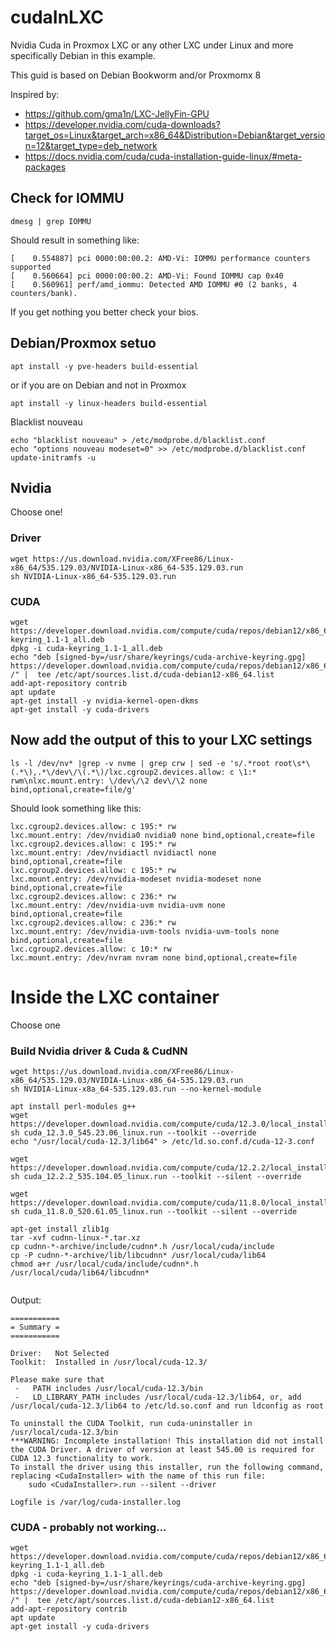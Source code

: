 # cudaInLXC
Nvidia Cuda in Proxmox LXC or any other LXC under Linux and more specifically Debian in this example.

This guid is based on Debian Bookworm and/or Proxmomx 8

Inspired by: 
* https://github.com/gma1n/LXC-JellyFin-GPU
* https://developer.nvidia.com/cuda-downloads?target_os=Linux&target_arch=x86_64&Distribution=Debian&target_version=12&target_type=deb_network
* https://docs.nvidia.com/cuda/cuda-installation-guide-linux/#meta-packages

## Check for IOMMU
```
dmesg | grep IOMMU
```
Should result in something like:
```
[    0.554887] pci 0000:00:00.2: AMD-Vi: IOMMU performance counters supported
[    0.560664] pci 0000:00:00.2: AMD-Vi: Found IOMMU cap 0x40
[    0.560961] perf/amd_iommu: Detected AMD IOMMU #0 (2 banks, 4 counters/bank).
```
If you get nothing you better check your bios.

## Debian/Proxmox setuo
```
apt install -y pve-headers build-essential
```
or if you are on Debian and not in Proxmox
```
apt install -y linux-headers build-essential
```

Blacklist nouveau
```
echo "blacklist nouveau" > /etc/modprobe.d/blacklist.conf
echo "options nouveau modeset=0" >> /etc/modprobe.d/blacklist.conf
update-initramfs -u
```

## Nvidia 
Choose one!
### Driver
```
wget https://us.download.nvidia.com/XFree86/Linux-x86_64/535.129.03/NVIDIA-Linux-x86_64-535.129.03.run
sh NVIDIA-Linux-x86_64-535.129.03.run
```

### CUDA
```
wget https://developer.download.nvidia.com/compute/cuda/repos/debian12/x86_64/cuda-keyring_1.1-1_all.deb
dpkg -i cuda-keyring_1.1-1_all.deb
echo "deb [signed-by=/usr/share/keyrings/cuda-archive-keyring.gpg] https://developer.download.nvidia.com/compute/cuda/repos/debian12/x86_64/ /" |  tee /etc/apt/sources.list.d/cuda-debian12-x86_64.list
add-apt-repository contrib
apt update
apt-get install -y nvidia-kernel-open-dkms
apt-get install -y cuda-drivers
```

## Now add the output of this to your LXC settings
```
ls -l /dev/nv* |grep -v nvme | grep crw | sed -e 's/.*root root\s*\(.*\),.*\/dev\/\(.*\)/lxc.cgroup2.devices.allow: c \1:* rwm\nlxc.mount.entry: \/dev\/\2 dev\/\2 none bind,optional,create=file/g'
```
Should look something like this:
```
lxc.cgroup2.devices.allow: c 195:* rw
lxc.mount.entry: /dev/nvidia0 nvidia0 none bind,optional,create=file
lxc.cgroup2.devices.allow: c 195:* rw
lxc.mount.entry: /dev/nvidiactl nvidiactl none bind,optional,create=file
lxc.cgroup2.devices.allow: c 195:* rw
lxc.mount.entry: /dev/nvidia-modeset nvidia-modeset none bind,optional,create=file
lxc.cgroup2.devices.allow: c 236:* rw
lxc.mount.entry: /dev/nvidia-uvm nvidia-uvm none bind,optional,create=file
lxc.cgroup2.devices.allow: c 236:* rw
lxc.mount.entry: /dev/nvidia-uvm-tools nvidia-uvm-tools none bind,optional,create=file
lxc.cgroup2.devices.allow: c 10:* rw
lxc.mount.entry: /dev/nvram nvram none bind,optional,create=file
```

# Inside the LXC container
Choose one

### Build Nvidia driver & Cuda & CudNN
```
wget https://us.download.nvidia.com/XFree86/Linux-x86_64/535.129.03/NVIDIA-Linux-x86_64-535.129.03.run
sh NVIDIA-Linux-x8a_64-535.129.03.run --no-kernel-module

apt install perl-modules g++
wget https://developer.download.nvidia.com/compute/cuda/12.3.0/local_installers/cuda_12.3.0_545.23.06_linux.run
sh cuda_12.3.0_545.23.06_linux.run --toolkit --override
echo "/usr/local/cuda-12.3/lib64" > /etc/ld.so.conf.d/cuda-12-3.conf

wget https://developer.download.nvidia.com/compute/cuda/12.2.2/local_installers/cuda_12.2.2_535.104.05_linux.run
sh cuda_12.2.2_535.104.05_linux.run --toolkit --silent --override

wget https://developer.download.nvidia.com/compute/cuda/11.8.0/local_installers/cuda_11.8.0_520.61.05_linux.run
sh cuda_11.8.0_520.61.05_linux.run --toolkit --silent --override

apt-get install zlib1g
tar -xvf cudnn-linux-*.tar.xz
cp cudnn-*-archive/include/cudnn*.h /usr/local/cuda/include
cp -P cudnn-*-archive/lib/libcudnn* /usr/local/cuda/lib64
chmod a+r /usr/local/cuda/include/cudnn*.h /usr/local/cuda/lib64/libcudnn*


```

Output:
```
===========
= Summary =
===========

Driver:   Not Selected
Toolkit:  Installed in /usr/local/cuda-12.3/

Please make sure that
 -   PATH includes /usr/local/cuda-12.3/bin
 -   LD_LIBRARY_PATH includes /usr/local/cuda-12.3/lib64, or, add /usr/local/cuda-12.3/lib64 to /etc/ld.so.conf and run ldconfig as root

To uninstall the CUDA Toolkit, run cuda-uninstaller in /usr/local/cuda-12.3/bin
***WARNING: Incomplete installation! This installation did not install the CUDA Driver. A driver of version at least 545.00 is required for CUDA 12.3 functionality to work.
To install the driver using this installer, run the following command, replacing <CudaInstaller> with the name of this run file:
    sudo <CudaInstaller>.run --silent --driver

Logfile is /var/log/cuda-installer.log
```


### CUDA - probably not working...
```
wget https://developer.download.nvidia.com/compute/cuda/repos/debian12/x86_64/cuda-keyring_1.1-1_all.deb
dpkg -i cuda-keyring_1.1-1_all.deb
echo "deb [signed-by=/usr/share/keyrings/cuda-archive-keyring.gpg] https://developer.download.nvidia.com/compute/cuda/repos/debian12/x86_64/ /" |  tee /etc/apt/sources.list.d/cuda-debian12-x86_64.list
add-apt-repository contrib
apt update
apt-get install -y cuda-drivers

```
